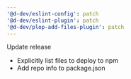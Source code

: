 ```yaml
---
'@d-dev/eslint-config': patch
'@d-dev/eslint-plugin': patch
'@d-dev/plop-add-files-plugin': patch
---
```


Update release

- Explicitly list files to deploy to npm
- Add repo info to package.json
